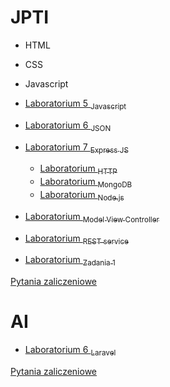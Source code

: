 # JPTI

- HTML
- CSS
- Javascript
- [Laboratorium 5 <sub>Javascript</sub>](javascript.md)
- [Laboratorium 6 <sub>JSON</sub>](json.md)
- [Laboratorium 7 <sub>Express JS</sub>](express.md)
    - [Laboratorium <sub>HTTP</sub>](http.md)
    - [Laboratorium <sub>MongoDB</sub>](mongodb.md)
    - [Laboratorium <sub>Node.js</sub>](node.md)
- [Laboratorium <sub>Model View Controller</sub>](expressMVC.md)
- [Laboratorium <sub>REST service</sub>](expressREST.md)

- [Laboratorium <sub>Zadania 1</sub>](rep1.md)

[Pytania zaliczeniowe](pytania.md)

# AI
- [Laboratorium 6 <sub>Laravel</sub>](laravel/laravel.md)

[Pytania zaliczeniowe](laravel/pytania.md)






